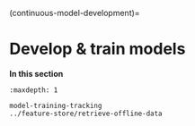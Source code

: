 (continuous-model-development)=
# Develop & train models

**In this section**

```{toctree}
:maxdepth: 1

model-training-tracking
../feature-store/retrieve-offline-data
```